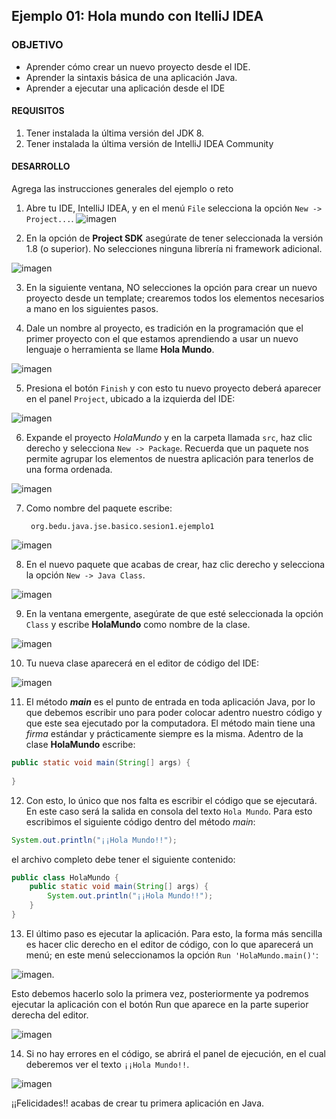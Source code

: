 
## Ejemplo 01: Hola mundo con ItelliJ IDEA

### OBJETIVO

- Aprender cómo crear un nuevo proyecto desde el IDE.
- Aprender la sintaxis básica de una aplicación Java.
- Aprender a ejecutar una aplicación desde el IDE

#### REQUISITOS

1. Tener instalada la última versión del JDK 8.
2. Tener instalada la última versión de IntelliJ IDEA Community

#### DESARROLLO

Agrega las instrucciones generales del ejemplo o reto

1. Abre tu IDE, IntelliJ IDEA, y en el menú `File` selecciona la opción `New -> Project...`.
![imagen](img/img_01.png)


2. En la opción de **Project SDK** asegúrate de tener seleccionada la versión 1.8 (o superior). No selecciones ninguna librería ni framework adicional.

![imagen](img/img_02.png)


3. En la siguiente ventana, NO selecciones la opción para crear un nuevo proyecto desde un template; crearemos todos los elementos necesarios a mano en los siguientes pasos.


4. Dale un nombre al proyecto, es tradición en la programación que el primer proyecto con el que estamos aprendiendo a usar un nuevo lenguaje o herramienta se llame **Hola Mundo**.

![imagen](img/img_03.png)


5. Presiona el botón `Finish` y con esto tu nuevo proyecto deberá aparecer en el panel `Project`, ubicado a la izquierda del IDE:

![imagen](img/img_04.png)


6. Expande el proyecto *HolaMundo* y en la carpeta llamada `src`, haz clic derecho y selecciona `New -> Package`. Recuerda que un paquete nos permite agrupar los elementos de nuestra aplicación para tenerlos de una forma ordenada.

![imagen](img/img_05.png)


7. Como nombre del paquete escribe: 
		
		org.bedu.java.jse.basico.sesion1.ejemplo1
		
		
![imagen](img/img_06.png)


8. En el nuevo paquete que acabas de crear, haz clic derecho y selecciona la opción `New -> Java Class`.

![imagen](img/img_07.png)


9. En la ventana emergente, asegúrate de que esté seleccionada la opción `Class` y escribe **HolaMundo** como nombre de la clase.

![imagen](img/img_08.png)


10. Tu nueva clase aparecerá en el editor de código del IDE:

![imagen](img/img_09.png)


11. El método ***main*** es el punto de entrada en toda aplicación Java, por lo que debemos escribir uno para poder colocar adentro nuestro código y que este sea ejecutado por la computadora. El método main tiene una *firma* estándar y prácticamente siempre es la misma. Adentro de la clase **HolaMundo** escribe:

```java
public static void main(String[] args) {
        
}
```


12. Con esto, lo único que nos falta es escribir el código que se ejecutará. En este caso será la salida en consola del texto `Hola Mundo`. Para esto escribimos el siguiente código dentro del método *main*:

```java
System.out.println("¡¡Hola Mundo!!");
```

el archivo completo debe tener el siguiente contenido:
```java
public class HolaMundo {
    public static void main(String[] args) {
        System.out.println("¡¡Hola Mundo!!");
    }
}
```

13. El último paso es ejecutar la aplicación. Para esto, la forma más sencilla es hacer clic derecho en el editor de código, con lo que aparecerá un menú; en este menú seleccionamos la opción `Run 'HolaMundo.main()'`:

![imagen](img/img_10.png).

Esto debemos hacerlo solo la primera vez, posteriormente ya podremos ejecutar la aplicación con el botón Run que aparece en la parte superior derecha del editor.

![imagen](img/img_11.png)


14. Si no hay errores en el código, se abrirá el panel de ejecución, en el cual deberemos ver el texto `¡¡Hola Mundo!!`.

![imagen](img/img_12.png)


¡¡Felicidades!! acabas de crear tu primera aplicación en Java.



